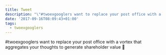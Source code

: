 ```yaml
---
title: Tweet
description: "\"#twoexgooglers want to replace your post office with a vortex that aggregates your thoughts to generate shareholder value \U0001F4AD\""
date: '2017-09-16T08:09:43+01:00'
tags:
  - twoexgooglers
---
```

#twoexgooglers want to replace your post office with a vortex that aggregates your thoughts to generate shareholder value 💭
